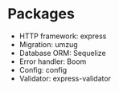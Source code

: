 # Packages
- HTTP framework: express
- Migration: umzug
- Database ORM: Sequelize
- Error handler: Boom
- Config: config
- Validator: express-validator